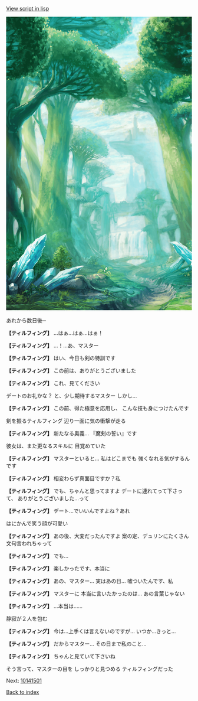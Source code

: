[View script in lisp](../scripts/10141401.txt)

![forest.png](../images/backgrounds/forest.png)

あれから数日後─

**【ティルフィング】**
…はぁ…はぁ…はぁ！

**【ティルフィング】**
…！…あ、マスター

**【ティルフィング】**
はい、今日も剣の特訓です

**【ティルフィング】**
この前は、ありがとうございました

**【ティルフィング】**
これ、見てください

デートのお礼かな？
と、少し期待するマスター
しかし…

**【ティルフィング】**
この前、得た極意を応用し、
こんな技も身につけたんです

剣を振るティルフィング
辺り一面に気の衝撃が走る

**【ティルフィング】**
新たなる奥義…
『魔剣の誓い』です

彼女は、また更なるスキルに
目覚めていた

**【ティルフィング】**
マスターといると…
私はどこまでも
強くなれる気がするんです

**【ティルフィング】**
相変わらず真面目ですか？私

**【ティルフィング】**
でも、ちゃんと思ってますよ
デートに連れてって下さって、
ありがとうございました…って

**【ティルフィング】**
デート…でいいんですよね？あれ

はにかんで笑う顔が可愛い

**【ティルフィング】**
あの後、大変だったんですよ
案の定、デュリンにたくさん
文句言われちゃって

**【ティルフィング】**
でも…

**【ティルフィング】**
楽しかったです、本当に

**【ティルフィング】**
あの、マスター…
実はあの日…
嘘ついたんです、私

**【ティルフィング】**
マスターに
本当に言いたかったのは…
あの言葉じゃない

**【ティルフィング】**
…本当は……

静寂が２人を包む

**【ティルフィング】**
今は…上手くは言えないのですが…
いつか…きっと…

**【ティルフィング】**
だからマスター…
その日まで私のこと…

**【ティルフィング】**
ちゃんと見ていて下さいね

そう言って、マスターの目を
しっかりと見つめる
ティルフィングだった

Next: [10141501](10141501.md)

[Back to index](index.md)
